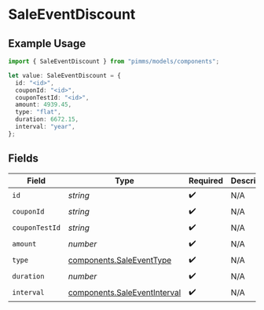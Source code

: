 # SaleEventDiscount

## Example Usage

```typescript
import { SaleEventDiscount } from "pimms/models/components";

let value: SaleEventDiscount = {
  id: "<id>",
  couponId: "<id>",
  couponTestId: "<id>",
  amount: 4939.45,
  type: "flat",
  duration: 6672.15,
  interval: "year",
};
```

## Fields

| Field                                                                        | Type                                                                         | Required                                                                     | Description                                                                  |
| ---------------------------------------------------------------------------- | ---------------------------------------------------------------------------- | ---------------------------------------------------------------------------- | ---------------------------------------------------------------------------- |
| `id`                                                                         | *string*                                                                     | :heavy_check_mark:                                                           | N/A                                                                          |
| `couponId`                                                                   | *string*                                                                     | :heavy_check_mark:                                                           | N/A                                                                          |
| `couponTestId`                                                               | *string*                                                                     | :heavy_check_mark:                                                           | N/A                                                                          |
| `amount`                                                                     | *number*                                                                     | :heavy_check_mark:                                                           | N/A                                                                          |
| `type`                                                                       | [components.SaleEventType](../../models/components/saleeventtype.md)         | :heavy_check_mark:                                                           | N/A                                                                          |
| `duration`                                                                   | *number*                                                                     | :heavy_check_mark:                                                           | N/A                                                                          |
| `interval`                                                                   | [components.SaleEventInterval](../../models/components/saleeventinterval.md) | :heavy_check_mark:                                                           | N/A                                                                          |